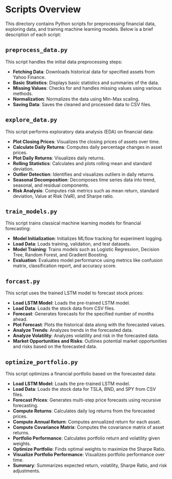 # Scripts Overview  

This directory contains Python scripts for preprocessing financial data, exploring data, and training machine learning models. Below is a brief description of each script:  

## `preprocess_data.py`  
This script handles the initial data preprocessing steps:  
- **Fetching Data**: Downloads historical data for specified assets from Yahoo Finance.  
- **Basic Statistics**: Displays basic statistics and summaries of the data.  
- **Missing Values**: Checks for and handles missing values using various methods.  
- **Normalization**: Normalizes the data using Min-Max scaling.  
- **Saving Data**: Saves the cleaned and processed data to CSV files.  

## `explore_data.py`  
This script performs exploratory data analysis (EDA) on financial data:  
- **Plot Closing Prices**: Visualizes the closing prices of assets over time.  
- **Calculate Daily Returns**: Computes daily percentage changes in asset prices.  
- **Plot Daily Returns**: Visualizes daily returns.  
- **Rolling Statistics**: Calculates and plots rolling mean and standard deviation.  
- **Outlier Detection**: Identifies and visualizes outliers in daily returns.  
- **Seasonal Decomposition**: Decomposes time series data into trend, seasonal, and residual components.  
- **Risk Analysis**: Computes risk metrics such as mean return, standard deviation, Value at Risk (VaR), and Sharpe ratio.  

## `train_models.py`  
This script trains classical machine learning models for financial forecasting:  
- **Model Initialization**: Initializes MLflow tracking for experiment logging.  
- **Load Data**: Loads training, validation, and test datasets.  
- **Model Training**: Trains models such as Logistic Regression, Decision Tree, Random Forest, and Gradient Boosting.  
- **Evaluation**: Evaluates model performance using metrics like confusion matrix, classification report, and accuracy score.  


## `forcast.py`  
This script uses the trained LSTM model to forecast stock prices:  
- **Load LSTM Model**: Loads the pre-trained LSTM model.  
- **Load Data**: Loads the stock data from CSV files.  
- **Forecast**: Generates forecasts for the specified number of months ahead.  
- **Plot Forecast**: Plots the historical data along with the forecasted values.  
- **Analyze Trends**: Analyzes trends in the forecasted data.  
- **Analyze Volatility**: Analyzes volatility and risk in the forecasted data.  
- **Market Opportunities and Risks**: Outlines potential market opportunities and risks based on the forecasted data.  



## `optimize_portfolio.py`  
This script optimizes a financial portfolio based on the forecasted data:  
- **Load LSTM Model**: Loads the pre-trained LSTM model.  
- **Load Data**: Loads the stock data for TSLA, BND, and SPY from CSV files.  
- **Forecast Prices**: Generates multi-step price forecasts using recursive forecasting.  
- **Compute Returns**: Calculates daily log returns from the forecasted prices.  
- **Compute Annual Return**: Computes annualized return for each asset.  
- **Compute Covariance Matrix**: Computes the covariance matrix of asset returns.  
- **Portfolio Performance**: Calculates portfolio return and volatility given weights.  
- **Optimize Portfolio**: Finds optimal weights to maximize the Sharpe Ratio.  
- **Visualize Portfolio Performance**: Visualizes portfolio performance over time.  
- **Summary**: Summarizes expected return, volatility, Sharpe Ratio, and risk adjustments.